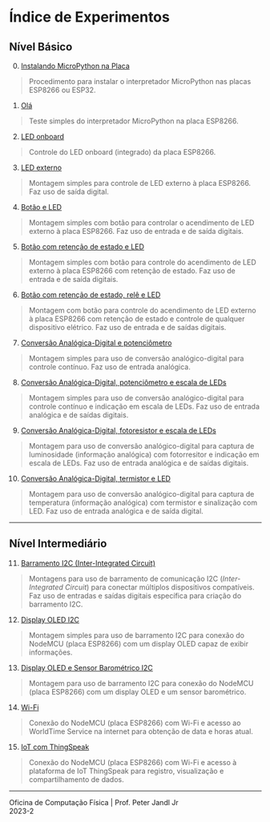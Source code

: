 # Índice de Experimentos

## Nível Básico

0. [Instalando MicroPython na Placa](../T-2023-2/Instalando-MicroPython-na-Placa.md)
> Procedimento para instalar o interpretador MicroPython nas placas ESP8266 ou ESP32.

1. [Olá](../T-2023-2/01_Ola.md)
> Teste simples do interpretador MicroPython na placa ESP8266.

2. [LED onboard](../T-2023-2/02_led_onboard.md)
> Controle do LED onboard (integrado) da placa ESP8266.

3. [LED externo](../T-2023-2/03_led_externo.md)
> Montagem simples para controle de LED externo à placa ESP8266. Faz uso de saída digital.

4. [Botão e LED](../T-2023-2/04_botao_led.md)
> Montagem simples com botão para controlar o acendimento de LED externo à placa ESP8266. Faz uso de entrada e de saída digitais.

5. [Botão com retenção de estado e LED](../T-2023-2/05_botao_led_estado.md)
> Montagem simples com botão para controle do acendimento de LED externo à placa ESP8266 com retenção de estado. Faz uso de entrada e de saída digitais.

6. [Botão com retenção de estado, relê e LED](../T-2023-2/06_botao_led_rele.md)
> Montagem com botão para controle do acendimento de LED externo à placa ESP8266 com retenção de estado e controle de qualquer dispositivo elétrico. Faz uso de entrada e de saídas digitais.

7. [Conversão Analógica-Digital e potenciômetro](../T-2023-2/07_ADC_pot.md)
> Montagem simples para uso de conversão analógico-digital para controle contínuo. Faz uso de entrada analógica.

8. [Conversão Analógica-Digital, potenciômetro e escala de LEDs](../T-2023-2/08_ADC_pot_leds.md)
> Montagem simples para uso de conversão analógico-digital para controle contínuo e indicação em escala de LEDs. Faz uso de entrada analógica e de saídas digitais.

9. [Conversão Analógica-Digital, fotoresistor e escala de LEDs](../T-2023-2/09_ADC_ldr_leds.md)
> Montagem para uso de conversão analógico-digital para captura de luminosidade (informação analógica) com fotorresitor e indicação em escala de LEDs. Faz uso de entrada analógica e de saídas digitais.

10. [Conversão Analógica-Digital, termistor e LED](../T-2023-2/10_ADC_ntc.md)
> Montagem para uso de conversão analógico-digital para captura de temperatura (informação analógica) com termistor e sinalização com LED. Faz uso de entrada analógica e de saída digital.

---

## Nível Intermediário

11. [Barramento I2C (Inter-Integrated Circuit)](../T-2023-2/11_i2c.md)
> Montagens para uso de barramento de comunicação I2C (*Inter-Integrated Circuit*) para conectar múltiplos dispositivos compatíveis. Faz uso de entradas e saídas digitais específica para criação do barramento I2C.

12. [Display OLED I2C](../T-2023-2/12_oled_i2c.md)
> Montagem simples para uso de barramento I2C para conexão do NodeMCU (placa ESP8266) com um display OLED capaz de exibir informações.

13. [Display OLED e Sensor Barométrico I2C](../T-2023-2/13_oled_bmp180_i2c.md)
> Montagem para uso de barramento I2C para conexão do NodeMCU (placa ESP8266) com um display OLED e um sensor barométrico.

14. [Wi-Fi](../T-2023-2/14_wifi.md)
> Conexão do NodeMCU (placa ESP8266) com Wi-Fi e acesso ao WorldTime Service na internet para obtenção de data e horas atual.

15. [IoT com ThingSpeak](../T-2023-2/15_thingspeak.md)
> Conexão do NodeMCU (placa ESP8266) com Wi-Fi e acesso à plataforma de IoT ThingSpeak para registro, visualização e compartilhamento de dados.

---

Oficina de Computação Física | Prof. Peter Jandl Jr
<br/>2023-2
